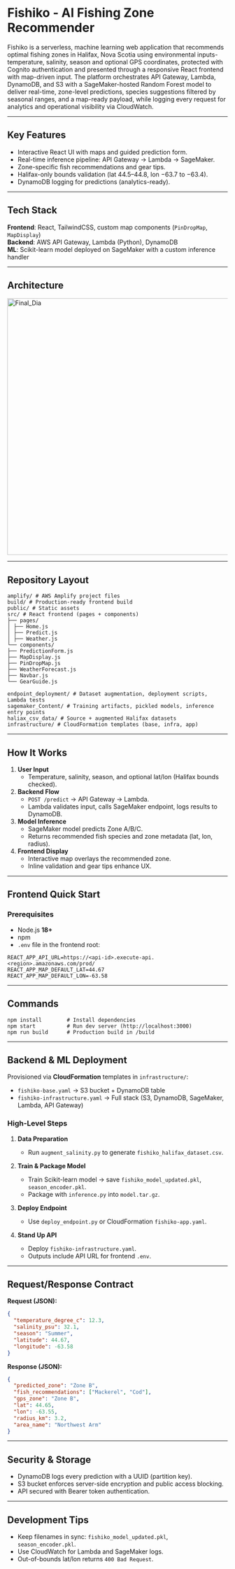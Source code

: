# Fishiko - AI Fishing Zone Recommender

Fishiko is a serverless, machine learning web application that recommends optimal fishing zones in Halifax, Nova Scotia using environmental inputs-temperature, salinity, season and optional GPS coordinates, protected with Cognito authentication and presented through a responsive React frontend with map-driven input.
The platform orchestrates API Gateway, Lambda, DynamoDB, and S3 with a SageMaker-hosted Random Forest model to deliver real-time, zone-level predictions, species suggestions filtered by seasonal ranges, and a map-ready payload, while logging every request for analytics and operational visibility via CloudWatch.

---

## Key Features
- Interactive React UI with maps and guided prediction form.
- Real-time inference pipeline: API Gateway → Lambda → SageMaker.
- Zone-specific fish recommendations and gear tips.
- Halifax-only bounds validation (lat 44.5–44.8, lon −63.7 to −63.4).
- DynamoDB logging for predictions (analytics-ready).

---

## Tech Stack
**Frontend**: React, TailwindCSS, custom map components (`PinDropMap`, `MapDisplay`)  
**Backend**: AWS API Gateway, Lambda (Python), DynamoDB  
**ML**: Scikit-learn model deployed on SageMaker with a custom inference handler  

---

## Architecture


<img width="847" height="587" alt="Final_Dia" src="https://github.com/user-attachments/assets/b1d070c4-8072-4d83-b7c8-257e38056111" />

---


## Repository Layout

```
amplify/ # AWS Amplify project files
build/ # Production-ready frontend build
public/ # Static assets
src/ # React frontend (pages + components)
├── pages/
│ ├── Home.js
│ ├── Predict.js
│ ├── Weather.js
└── components/
├── PredictionForm.js
├── MapDisplay.js
├── PinDropMap.js
├── WeatherForecast.js
├── Navbar.js
└── GearGuide.js
```

```
endpoint_deployment/ # Dataset augmentation, deployment scripts, Lambda tests
sagemaker_Content/ # Training artifacts, pickled models, inference entry points
haliax_csv_data/ # Source + augmented Halifax datasets
infrastructure/ # CloudFormation templates (base, infra, app)
```

---

## How It Works
1. **User Input**  
   - Temperature, salinity, season, and optional lat/lon (Halifax bounds checked).  
2. **Backend Flow**  
   - `POST /predict` → API Gateway → Lambda.  
   - Lambda validates input, calls SageMaker endpoint, logs results to DynamoDB.  
3. **Model Inference**  
   - SageMaker model predicts Zone A/B/C.  
   - Returns recommended fish species and zone metadata (lat, lon, radius).  
4. **Frontend Display**  
   - Interactive map overlays the recommended zone.  
   - Inline validation and gear tips enhance UX.

---

## Frontend Quick Start
### Prerequisites
- Node.js **18+**
- npm
- `.env` file in the frontend root:

```env
REACT_APP_API_URL=https://<api-id>.execute-api.<region>.amazonaws.com/prod/
REACT_APP_MAP_DEFAULT_LAT=44.67
REACT_APP_MAP_DEFAULT_LON=-63.58
```
---
## Commands

```
npm install        # Install dependencies
npm start          # Run dev server (http://localhost:3000)
npm run build      # Production build in /build
```
---
## Backend & ML Deployment

Provisioned via **CloudFormation** templates in `infrastructure/`:

- `fishiko-base.yaml` → S3 bucket + DynamoDB table
- `fishiko-infrastructure.yaml` → Full stack (S3, DynamoDB, SageMaker, Lambda, API Gateway)

### High-Level Steps
1. **Data Preparation**  
   - Run `augment_salinity.py` to generate `fishiko_halifax_dataset.csv`.

2. **Train & Package Model**  
   - Train Scikit-learn model → save `fishiko_model_updated.pkl`, `season_encoder.pkl`.  
   - Package with `inference.py` into `model.tar.gz`.

3. **Deploy Endpoint**  
   - Use `deploy_endpoint.py` or CloudFormation `fishiko-app.yaml`.

4. **Stand Up API**  
   - Deploy `fishiko-infrastructure.yaml`.  
   - Outputs include API URL for frontend `.env`.

---

## Request/Response Contract

**Request (JSON):**
```json
{
  "temperature_degree_c": 12.3,
  "salinity_psu": 32.1,
  "season": "Summer",
  "latitude": 44.67,
  "longitude": -63.58
}
```
**Response (JSON):**

```json
{
  "predicted_zone": "Zone B",
  "fish_recommendations": ["Mackerel", "Cod"],
  "gps_zone": "Zone B",
  "lat": 44.65,
  "lon": -63.55,
  "radius_km": 3.2,
  "area_name": "Northwest Arm"
}
```
---
## Security & Storage
- DynamoDB logs every prediction with a UUID (partition key).
- S3 bucket enforces server-side encryption and public access blocking.
- API secured with Bearer token authentication.

---

## Development Tips
- Keep filenames in sync: `fishiko_model_updated.pkl`, `season_encoder.pkl`.
- Use CloudWatch for Lambda and SageMaker logs.
- Out-of-bounds lat/lon returns `400 Bad Request`.


